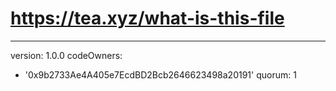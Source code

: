 # https://tea.xyz/what-is-this-file
---
version: 1.0.0
codeOwners:
  - '0x9b2733Ae4A405e7EcdBD2Bcb2646623498a20191'
quorum: 1
